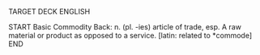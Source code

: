 TARGET DECK
ENGLISH

START
Basic
Commodity
Back: n. (pl. -ies) article of trade, esp. A raw material or product as opposed to a service. [latin: related to *commode]
END
